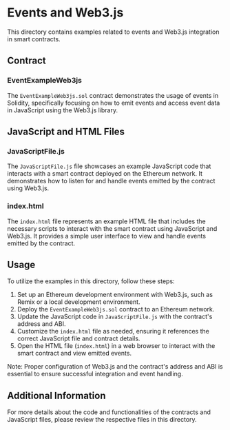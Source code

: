 # Events and Web3.js

This directory contains examples related to events and Web3.js integration in smart contracts.

## Contract

### EventExampleWeb3js

The `EventExampleWeb3js.sol` contract demonstrates the usage of events in Solidity, specifically focusing on how to emit events and access event data in JavaScript using the Web3.js library.

## JavaScript and HTML Files

### JavaScriptFile.js

The `JavaScriptFile.js` file showcases an example JavaScript code that interacts with a smart contract deployed on the Ethereum network. It demonstrates how to listen for and handle events emitted by the contract using Web3.js.

### index.html

The `index.html` file represents an example HTML file that includes the necessary scripts to interact with the smart contract using JavaScript and Web3.js. It provides a simple user interface to view and handle events emitted by the contract.

## Usage

To utilize the examples in this directory, follow these steps:

1. Set up an Ethereum development environment with Web3.js, such as Remix or a local development environment.
2. Deploy the `EventExampleWeb3js.sol` contract to an Ethereum network.
3. Update the JavaScript code in `JavaScriptFile.js` with the contract's address and ABI.
4. Customize the `index.html` file as needed, ensuring it references the correct JavaScript file and contract details.
5. Open the HTML file (`index.html`) in a web browser to interact with the smart contract and view emitted events.

Note: Proper configuration of Web3.js and the contract's address and ABI is essential to ensure successful integration and event handling.

## Additional Information

For more details about the code and functionalities of the contracts and JavaScript files, please review the respective files in this directory.


